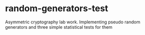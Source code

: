 # random-generators-test
Asymmetric cryptography lab work. Implementing pseudo random generators and three simple statistical tests for them
